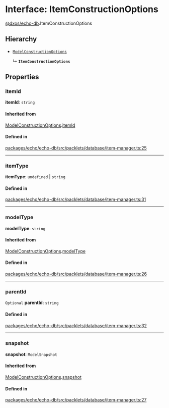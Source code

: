 # Interface: ItemConstructionOptions

[@dxos/echo-db](../modules/dxos_echo_db.md).ItemConstructionOptions

## Hierarchy

- [`ModelConstructionOptions`](dxos_echo_db.ModelConstructionOptions.md)

  ↳ **`ItemConstructionOptions`**

## Properties

### itemId

 **itemId**: `string`

#### Inherited from

[ModelConstructionOptions](dxos_echo_db.ModelConstructionOptions.md).[itemId](dxos_echo_db.ModelConstructionOptions.md#itemid)

#### Defined in

[packages/echo/echo-db/src/packlets/database/item-manager.ts:25](https://github.com/dxos/dxos/blob/db8188dae/packages/echo/echo-db/src/packlets/database/item-manager.ts#L25)

___

### itemType

 **itemType**: `undefined` \| `string`

#### Defined in

[packages/echo/echo-db/src/packlets/database/item-manager.ts:31](https://github.com/dxos/dxos/blob/db8188dae/packages/echo/echo-db/src/packlets/database/item-manager.ts#L31)

___

### modelType

 **modelType**: `string`

#### Inherited from

[ModelConstructionOptions](dxos_echo_db.ModelConstructionOptions.md).[modelType](dxos_echo_db.ModelConstructionOptions.md#modeltype)

#### Defined in

[packages/echo/echo-db/src/packlets/database/item-manager.ts:26](https://github.com/dxos/dxos/blob/db8188dae/packages/echo/echo-db/src/packlets/database/item-manager.ts#L26)

___

### parentId

 `Optional` **parentId**: `string`

#### Defined in

[packages/echo/echo-db/src/packlets/database/item-manager.ts:32](https://github.com/dxos/dxos/blob/db8188dae/packages/echo/echo-db/src/packlets/database/item-manager.ts#L32)

___

### snapshot

 **snapshot**: `ModelSnapshot`

#### Inherited from

[ModelConstructionOptions](dxos_echo_db.ModelConstructionOptions.md).[snapshot](dxos_echo_db.ModelConstructionOptions.md#snapshot)

#### Defined in

[packages/echo/echo-db/src/packlets/database/item-manager.ts:27](https://github.com/dxos/dxos/blob/db8188dae/packages/echo/echo-db/src/packlets/database/item-manager.ts#L27)
